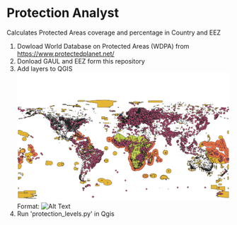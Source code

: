 # Protection Analyst
Calculates Protected Areas coverage and percentage in Country and EEZ
1. Dowload World Database on Protected Areas (WDPA) from https://www.protectedplanet.net/ 
2. Donload GAUL and EEZ form this repository
3. Add layers to QGIS
![map](https://raw.githubusercontent.com/BIOPAMA/protection_analyst/main/WDPA.png)
Format: ![Alt Text](url)
4. Run 'protection_levels.py' in Qgis

